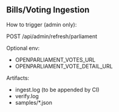 ## Bills/Voting Ingestion

How to trigger (admin only):

POST /api/admin/refresh/parliament

Optional env:
- OPENPARLIAMENT_VOTES_URL
- OPENPARLIAMENT_VOTE_DETAIL_URL

Artifacts:
- ingest.log (to be appended by CI)
- verify.log
- samples/*.json


